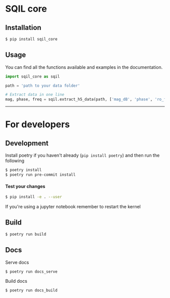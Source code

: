 # SQIL core

## Installation
```bash
$ pip install sqil_core
```

## Usage
You can find all the functions available and examples in the documentation.
```python
import sqil_core as sqil

path = 'path to your data folder'

# Extract data in one line
mag, phase, freq = sqil.extract_h5_data(path, ['mag_dB', 'phase', 'ro_freq'])
```

----

# For developers
## Development
Install poetry if you haven't already (`pip install poetry`) and then run the following
```bash
$ poetry install
$ poetry run pre-commit install
```

#### Test your changes
```bash
$ pip install -e . --user
```
If you're using a jupyter notebook remember to restart the kernel

## Build
```bash
$ poetry run build
```

## Docs
Serve docs
```bash
$ poetry run docs_serve
```

Build docs
```bash
$ poetry run docs_build
```
